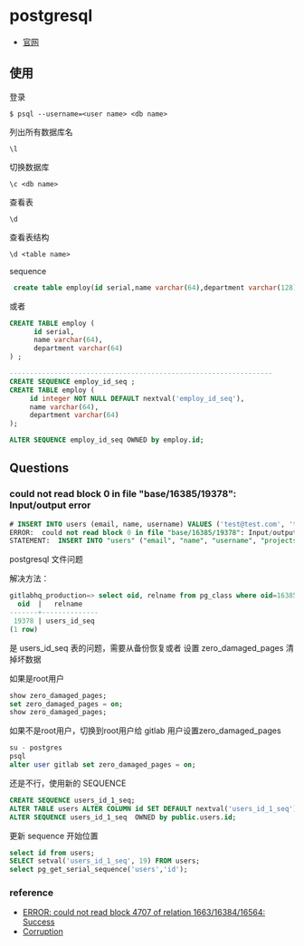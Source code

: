 # postgresql

* [官网](https://www.postgresql.org/)

## 使用

登录

```
$ psql --username=<user name> <db name>
```

列出所有数据库名

```
\l
```

切换数据库

```
\c <db name>
```

查看表

```
\d
```

查看表结构

```
\d <table name>
```

sequence

```sql
 create table employ(id serial,name varchar(64),department varchar(128)) ;
```

或者

```sql
CREATE TABLE employ (
      id serial,
      name varchar(64),
      department varchar(64)
) ;

-----------------------------------------------------------------
CREATE SEQUENCE employ_id_seq ;
CREATE TABLE employ (
     id integer NOT NULL DEFAULT nextval('employ_id_seq'),
     name varchar(64),
     department varchar(64)
);

ALTER SEQUENCE employ_id_seq OWNED by employ.id;
```

## Questions

### could not read block 0 in file "base/16385/19378": Input/output error

```sql
# INSERT INTO users (email, name, username) VALUES ('test@test.com', 'test', 'test');
ERROR:  could not read block 0 in file "base/16385/19378": Input/output error
STATEMENT:  INSERT INTO "users" ("email", "name", "username", "projects_limit", "state", "created_by_id", "encrypted_password", "reset_password_token", "reset_password_sent_at", "confirmed_at", "notification_email", "authentication_token", "created_at", "updated_at", "admin", "external", "can_create_group", "can_create_team", "hide_no_ssh_key", "hide_no_password", "theme_id") VALUES ($1, $2, $3, $4, $5, $6, $7, $8, $9, $10, $11, $12, $13, $14, $15, $16, $17, $18, $19, $20, $21) RETURNING "id"
```

postgresql 文件问题

解决方法：

```sql
gitlabhq_production=> select oid, relname from pg_class where oid=16385 or oid=19378;
  oid  |   relname    
-------+--------------
 19378 | users_id_seq
(1 row)
```

是 users_id_seq 表的问题，需要从备份恢复或者 设置 zero_damaged_pages 清掉坏数据

如果是root用户

```sql
show zero_damaged_pages;
set zero_damaged_pages = on;
show zero_damaged_pages;
```

如果不是root用户，切换到root用户给 gitlab 用户设置zero_damaged_pages

```sql
su - postgres
psql
alter user gitlab set zero_damaged_pages = on;
```

还是不行，使用新的 SEQUENCE

```sql
CREATE SEQUENCE users_id_1_seq;
ALTER TABLE users ALTER COLUMN id SET DEFAULT nextval('users_id_1_seq');
ALTER SEQUENCE users_id_1_seq  OWNED by public.users.id;
```

更新 sequence 开始位置

```sql
select id from users;
SELECT setval('users_id_1_seq', 19) FROM users;
select pg_get_serial_sequence('users','id');
```

### reference

* [ERROR: could not read block 4707 of relation 1663/16384/16564: Success](http://stackoverflow.com/questions/6895736/error-could-not-read-block-4707-of-relation-1663-16384-16564-success)
* [Corruption](http://wiki.postgresql.org/wiki/Corruption)
